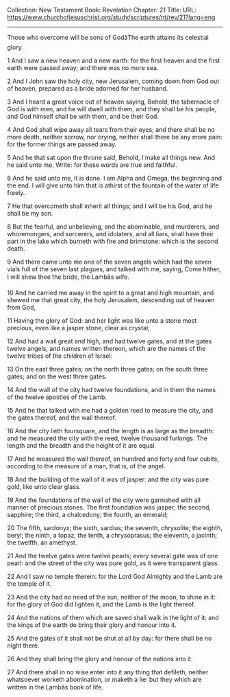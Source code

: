 Collection: New Testament
Book: Revelation
Chapter: 21
Title: 
URL: https://www.churchofjesuschrist.org/study/scriptures/nt/rev/21?lang=eng

---

Those who overcome will be sons of GodâThe earth attains its celestial glory.

1 And I saw a new heaven and a new earth: for the first heaven and the first earth were passed away; and there was no more sea.

2 And I John saw the holy city, new Jerusalem, coming down from God out of heaven, prepared as a bride adorned for her husband.

3 And I heard a great voice out of heaven saying, Behold, the tabernacle of God is with men, and he will dwell with them, and they shall be his people, and God himself shall be with them, and be their God.

4 And God shall wipe away all tears from their eyes; and there shall be no more death, neither sorrow, nor crying, neither shall there be any more pain: for the former things are passed away.

5 And he that sat upon the throne said, Behold, I make all things new. And he said unto me, Write: for these words are true and faithful.

6 And he said unto me, It is done. I am Alpha and Omega, the beginning and the end. I will give unto him that is athirst of the fountain of the water of life freely.

7 He that overcometh shall inherit all things; and I will be his God, and he shall be my son.

8 But the fearful, and unbelieving, and the abominable, and murderers, and whoremongers, and sorcerers, and idolaters, and all liars, shall have their part in the lake which burneth with fire and brimstone: which is the second death.

9 And there came unto me one of the seven angels which had the seven vials full of the seven last plagues, and talked with me, saying, Come hither, I will shew thee the bride, the Lambâs wife.

10 And he carried me away in the spirit to a great and high mountain, and shewed me that great city, the holy Jerusalem, descending out of heaven from God,

11 Having the glory of God: and her light was like unto a stone most precious, even like a jasper stone, clear as crystal;

12 And had a wall great and high, and had twelve gates, and at the gates twelve angels, and names written thereon, which are the names of the twelve tribes of the children of Israel:

13 On the east three gates; on the north three gates; on the south three gates; and on the west three gates.

14 And the wall of the city had twelve foundations, and in them the names of the twelve apostles of the Lamb.

15 And he that talked with me had a golden reed to measure the city, and the gates thereof, and the wall thereof.

16 And the city lieth foursquare, and the length is as large as the breadth: and he measured the city with the reed, twelve thousand furlongs. The length and the breadth and the height of it are equal.

17 And he measured the wall thereof, an hundred and forty and four cubits, according to the measure of a man, that is, of the angel.

18 And the building of the wall of it was of jasper: and the city was pure gold, like unto clear glass.

19 And the foundations of the wall of the city were garnished with all manner of precious stones. The first foundation was jasper; the second, sapphire; the third, a chalcedony; the fourth, an emerald;

20 The fifth, sardonyx; the sixth, sardius; the seventh, chrysolite; the eighth, beryl; the ninth, a topaz; the tenth, a chrysoprasus; the eleventh, a jacinth; the twelfth, an amethyst.

21 And the twelve gates were twelve pearls; every several gate was of one pearl: and the street of the city was pure gold, as it were transparent glass.

22 And I saw no temple therein: for the Lord God Almighty and the Lamb are the temple of it.

23 And the city had no need of the sun, neither of the moon, to shine in it: for the glory of God did lighten it, and the Lamb is the light thereof.

24 And the nations of them which are saved shall walk in the light of it: and the kings of the earth do bring their glory and honour into it.

25 And the gates of it shall not be shut at all by day: for there shall be no night there.

26 And they shall bring the glory and honour of the nations into it.

27 And there shall in no wise enter into it any thing that defileth, neither whatsoever worketh abomination, or maketh a lie: but they which are written in the Lambâs book of life.
